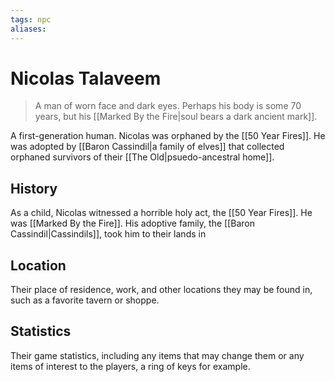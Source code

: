```yaml
---
tags: npc
aliases:
---
```

# Nicolas Talaveem

> A man of worn face and dark eyes. Perhaps his body is some 70 years, but his [[Marked By the Fire|soul bears a dark ancient mark]].

A first-generation human. Nicolas was orphaned by the [[50 Year Fires]]. He was adopted by [[Baron Cassindil|a family of elves]] that collected orphaned survivors of their [[The Old|psuedo-ancestral home]].

## History
As a child, Nicolas witnessed a horrible holy act, the [[50 Year Fires]]. He was [[Marked By the Fire]]. His adoptive family, the [[Baron Cassindil|Cassindils]], took him to their lands in 

## Location
Their place of residence, work, and other locations they may be found in, such as a favorite tavern or shoppe.

## Statistics
Their game statistics, including any items that may change them or any items of interest to the players, a ring of keys for example.